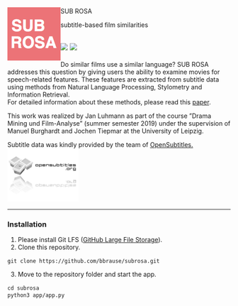 <img src="https://raw.githubusercontent.com/bbrause/subrosa/master/img/subrosa_logo.png" alt="SUB ROSA" title="SUB ROSA" height="120" align="left">
SUB ROSA

subtitle-based film similarities  

<img src="https://img.shields.io/github/license/bbrause/subrosa?color=Lightgray"/> <img src="https://img.shields.io/github/last-commit/bbrause/subrosa?color=Lightgray"/> 
----

Do similar films use a similar language? SUB ROSA addresses this question by giving users the ability to examine movies for  speech-related features. These features are extracted from subtitle data using methods from Natural Language Processing, Stylometry and Information Retrieval.  
For detailed information about these methods, please read this [paper](https://github.com/bbrause/subrosa/raw/master/Luhmann_2019_MovieSimilarities.pdf).   

This work was realized by Jan Luhmann as part of the course ”Drama Mining und Film-Analyse” (summer semester 2019) under the supervision of Manuel Burghardt and Jochen Tiepmar at the University of Leipzig.  

Subtitle data was kindly provided by the team of <a href="http://www.opensubtitles.org" target="_blank">OpenSubtitles.  
<a href="http://www.opensubtitles.org" target="_blank"><img src="https://raw.githubusercontent.com/bbrause/subrosa/master/img/opensubtitles_logo.png" title="OpenSubtitles" height="120"/></a>
  
----
  
### Installation

1. Please install Git LFS ([GitHub Large File Storage](https://git-lfs.github.com/)).
2. Clone this repository.
```
git clone https://github.com/bbrause/subrosa.git
```
3. Move to the repository folder and start the app.
```
cd subrosa
python3 app/app.py
```
